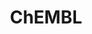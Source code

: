 ---
layout: default
bigquery: https://console.cloud.google.com/bigquery?p=patents-public-data&d=ebi_chembl&page=dataset
citation: '"The ChEMBL database in 2017." Anna Gaulton, Anne Hersey, Michał Nowotka,
  A Patrícia Bento, Jon Chambers, David Mendez, Prudence Mutowo, Francis Atkinson,
  Louisa J Bellis, Elena Cibrián-Uhalte, Mark Davies, Nathan Dedman, Anneli Karlsson,
  María Paula Magariños, John P Overington, George Papadatos, Ines Smit, Andrew R
  Leach Nucleic acids Research (2017) 45 (Database Issue), D945-D954'
contributors: European Bioinformatics Institute
cost: None
description: ChEMBL Data is a manually curated database of small molecules used in
  drug discovery, including information about existing patented drugs.
documentation: 'schema: https://www.ebi.ac.uk/chembl/db_schema


  '
last_edit: 04/11/2022, 13:16:02
location: https://console.cloud.google.com/marketplace/product/google_patents_public_datasets/chembl
maintained_by: EMBL-EBI, an outstation of European Molecular Biology Laboratory
related_publications: '

  ChEMBL: towards direct deposition of bioassay data.


  Mendez D, Gaulton A, Bento AP, Chambers J, De Veij M, Félix E, Magariños MP, Mosquera
  JF, Mutowo P, Nowotka M, Gordillo-Marañón M, Hunter F, Junco L, Mugumbate G, Rodriguez-Lopez
  M, Atkinson F, Bosc N, Radoux CJ, Segura-Cabrera A, Hersey A, Leach AR.


  — Nucleic Acids Res. 2019; 47(D1):D930-D940. doi: 10.1093/nar/gky1075

  '
schema_fields:
- res_stem_id
- domain_id
- cidx
- data_validity_comment
- l7
- definition
- product_id
- cell_source_tax_id
- standard_inchi_key
- acd_most_bpka
- alert_id
- assay_class_id
- toid
- src_assay_id
- level2
- label
- qudt_units
- protein_class_synonym
- ddd_admr
- tax_id
- ref_url
- smid
- status
- efo_id
- rgid
- enzyme_tid
- volume
- full_mwt
- usan_stem
- full_molformula
- class_level
- target_mapping
- assay_source
- warning_class
- ref_type
- idx
- syn_type
- nda_type
- frac_class_id
- mol_irac_id
- acd_logd
- topical
- approval_date
- parameter_value
- level1_description
- patent_id
- cell_name
- prod_pat_id
- max_phase
- oc_id
- updated_on
- molecule_type
- cell_id
- rtb
- activity_comment
- standard_relation
- protein_class_id
- lle
- ridx
- site_name
- drug_substance_flag
- met_conversion
- uo_units
- variant_id
- inorganic_flag
- last_active
- assay_tax_id
- stem
- route
- active_molregno
- assay_cell_type
- comp_class_id
- level5
- synonyms
- target_desc
- molecular_species
- tbl
- parent_go_id
- mc_organism
- binding_site_comment
- ingredient
- frac_code
- normal_range_max
- result_flag
- bao_format
- protein_class_desc
- alert_name
- mec_id
- src_id
- start_position
- compd_id
- relationship_type
- sei
- l3
- withdrawn_year
- relation
- l2
- cell_source_organism
- aspect
- trade_name
- compound_key
- path
- level3_description
- max_phase_for_ind
- journal
- std_act_id
- actsm_id
- indication_class
- qed_weighted
- l6
- therapeutic_flag
- previous_company
- doc_id
- alogp
- isoform
- mc_tax_id
- selectivity_comment
- comp_go_id
- molregno
- assay_desc
- usan_stem_id
- level4_description
- ref_id
- tissue_id
- dosage_form
- cell_description
- stat
- tid
- black_box_warning
- domain_type
- direct_interaction
- assay_id
- source
- sequence
- irac_code
- aromatic_rings
- homologue
- protclasssyn_id
- comments
- num_ro5_violations
- dosed_ingredient
- cx_most_bpka
- cpd_str_alert_id
- mesh_heading
- cx_logd
- confidence
- predbind_id
- species_group_flag
- strength
- pubmed_id
- doc_type
- first_page
- indref_id
- polymer_flag
- standard_upper_value
- withdrawn_class
- patent_use_code
- assay_organism
- parameter_type
- upper_value
- accession
- mecref_id
- usan_year
- warning_description
- source_domain_id
- who_name
- annotation
- research_stem
- hbd_lipinski
- cx_logp
- sitecomp_id
- type
- prodrug
- mechanism_of_action
- stem_class
- units
- oral
- major_class
- level1
- published_relation
- short_name
- patent_no
- hbd
- standard_text_value
- caloha_id
- co_stem_id
- standard_inchi
- confidence_score
- mechanism_comment
- pref_name
- level4
- cellosaurus_id
- warning_type
- usan_stem_definition
- src_compound_id
- chirality
- component_type
- published_units
- class_type
- pchembl_value
- helm_notation
- clo_id
- l8
- natural_product
- level3
- standard_value
- patent_expire_date
- db_version
- relationship_desc
- set_name
- subgroup
- targcomp_id
- first_approval
- src_short_name
- hrac_class_id
- metref_id
- molfile
- mw_freebase
- src_description
- targrel_id
- drug_record_id
- year
- alert_set_id
- tid_fixed
- creation_date
- db_source
- heavy_atoms
- authors
- entity_type
- assay_param_id
- warning_country
- description
- ddd_value
- job_id
- cx_most_apka
- ddd_id
- orig_description
- aidx
- standard_type
- bei
- l5
- mol_atc_id
- doi
- mutation
- title
- relationship
- downgraded
- structure_type
- substrate_record_id
- mc_target_accession
- potential_duplicate
- value
- warnref_id
- who_extra
- compound_name
- molecular_mechanism
- withdrawn_reason
- company
- formulation_id
- assay_test_type
- assay_category
- met_id
- smarts
- canonical_smiles
- innovator_company
- end_position
- molsyn_id
- bao_endpoint
- name
- publication_number
- sequence_md5sum
- parenteral
- ap_id
- record_id
- standard_units
- mc_target_name
- active_ingredient
- hba_lipinski
- le
- applicant_full_name
- usan_substem
- assay_strain
- mesh_id
- cl_lincs_id
- atc_code
- text_value
- availability_type
- standard_flag
- biocomp_id
- country
- met_comment
- assay_tissue
- assay_subcellular_fraction
- updated_by
- target_type
- activity_count
- delist_flag
- level2_description
- mol_hrac_id
- published_type
- chembl_id
- l1
- num_alerts
- enzyme_name
- pathway_id
- irac_class_id
- domain_description
- abstract
- curated_by
- mw_monoisotopic
- withdrawn_country
- action_type
- ddd_units
- efo_term
- as_id
- metabolite_record_id
- issue
- parent_id
- first_in_class
- normal_range_min
- drug_product_flag
- l4
- mol_frac_id
- ddd_comment
- last_page
- parent_type
- related_tid
- submission_date
- drugind_id
- acd_logp
- compsyn_id
- component_id
- entity_id
- chebi_par_id
- version
- withdrawn_flag
- cell_ontology_id
- warning_id
- site_residues
- prediction_method
- ad_type
- warning_year
- disease_efficacy
- priority
- ass_cls_map_id
- hba
- go_id
- component_synonym
- site_id
- uberon_id
- hrac_code
- published_value
- activity_id
- domain_name
- num_lipinski_ro5_violations
- psa
- pathway_key
- bao_id
- bto_id
- organism
- acd_most_apka
- curation_comment
- cell_source_tissue
- parent_molregno
- log_id
- assay_type
- mc_target_type
- ro3_pass
shortname: chembl
tags:
- biotechnology
- health
- chemical
- bioinformatics
- medical
terms_of_use: CC BY-SA 3.0
title: ChEMBL
uuid: e232a192-965c-4ec9-904c-155b6dfe56c5
---